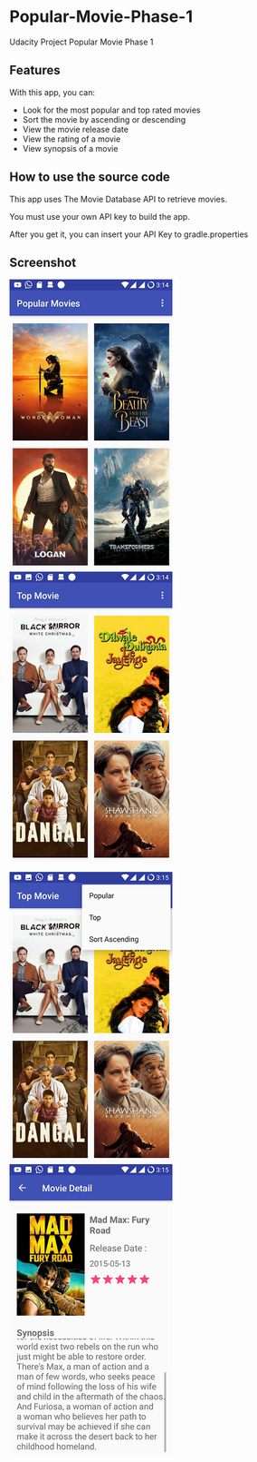 # Popular-Movie-Phase-1
Udacity Project Popular Movie Phase 1

## Features

With this app, you can:
* Look for the most popular and top rated movies
* Sort the movie by ascending or descending
* View the movie release date
* View the rating of a movie
* View synopsis of a movie

## How to use the source code

This app uses The Movie Database API to retrieve movies.

You must use your own API key to build the app.

After you get it, you can insert your API Key to gradle.properties

## Screenshot

![ScreenShot](/Screenshots/1.png)
![ScreenShot](/Screenshots/2.png)

![ScreenShot](/Screenshots/3.png)
![ScreenShot](/Screenshots/4.png)